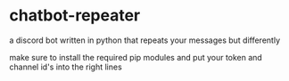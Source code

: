 # chatbot-repeater
a discord bot written in python that repeats your messages but differently 

make sure to install the required pip modules and put your token and channel id's into the right lines
